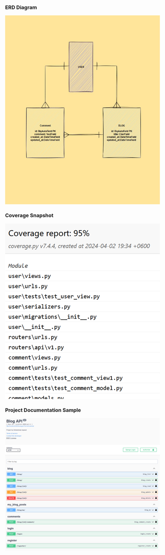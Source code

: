 ### ERD Diagram
<img src="images/erd.jpg" >

### Coverage Snapshot
<img src="images/coverage_snap.png" >

### Project Documentation Sample
<img src="images/doc.png" >